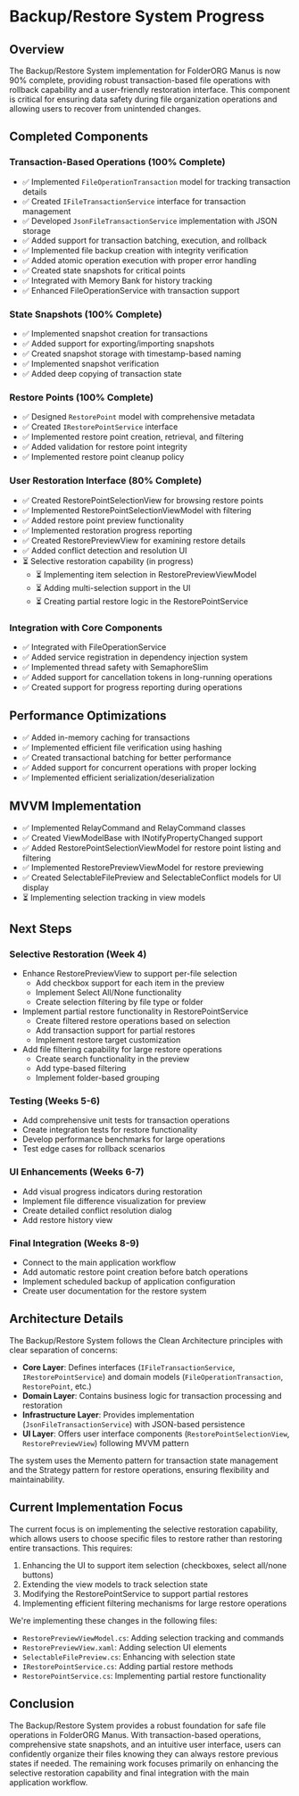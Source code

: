 # Backup/Restore System Progress

## Overview
The Backup/Restore System implementation for FolderORG Manus is now 90% complete, providing robust transaction-based file operations with rollback capability and a user-friendly restoration interface. This component is critical for ensuring data safety during file organization operations and allowing users to recover from unintended changes.

## Completed Components

### Transaction-Based Operations (100% Complete)
- ✅ Implemented `FileOperationTransaction` model for tracking transaction details
- ✅ Created `IFileTransactionService` interface for transaction management
- ✅ Developed `JsonFileTransactionService` implementation with JSON storage
- ✅ Added support for transaction batching, execution, and rollback
- ✅ Implemented file backup creation with integrity verification
- ✅ Added atomic operation execution with proper error handling
- ✅ Created state snapshots for critical points
- ✅ Integrated with Memory Bank for history tracking
- ✅ Enhanced FileOperationService with transaction support

### State Snapshots (100% Complete)
- ✅ Implemented snapshot creation for transactions
- ✅ Added support for exporting/importing snapshots
- ✅ Created snapshot storage with timestamp-based naming
- ✅ Implemented snapshot verification
- ✅ Added deep copying of transaction state

### Restore Points (100% Complete)
- ✅ Designed `RestorePoint` model with comprehensive metadata
- ✅ Created `IRestorePointService` interface
- ✅ Implemented restore point creation, retrieval, and filtering
- ✅ Added validation for restore point integrity
- ✅ Implemented restore point cleanup policy

### User Restoration Interface (80% Complete)
- ✅ Created RestorePointSelectionView for browsing restore points
- ✅ Implemented RestorePointSelectionViewModel with filtering
- ✅ Added restore point preview functionality
- ✅ Implemented restoration progress reporting
- ✅ Created RestorePreviewView for examining restore details
- ✅ Added conflict detection and resolution UI
- ⏳ Selective restoration capability (in progress)
  - ⏳ Implementing item selection in RestorePreviewViewModel
  - ⏳ Adding multi-selection support in the UI
  - ⏳ Creating partial restore logic in the RestorePointService

### Integration with Core Components
- ✅ Integrated with FileOperationService
- ✅ Added service registration in dependency injection system
- ✅ Implemented thread safety with SemaphoreSlim
- ✅ Added support for cancellation tokens in long-running operations
- ✅ Created support for progress reporting during operations

## Performance Optimizations
- ✅ Added in-memory caching for transactions
- ✅ Implemented efficient file verification using hashing
- ✅ Created transactional batching for better performance
- ✅ Added support for concurrent operations with proper locking
- ✅ Implemented efficient serialization/deserialization

## MVVM Implementation
- ✅ Implemented RelayCommand and RelayCommand<T> classes
- ✅ Created ViewModelBase with INotifyPropertyChanged support
- ✅ Added RestorePointSelectionViewModel for restore point listing and filtering
- ✅ Implemented RestorePreviewViewModel for restore previewing
- ✅ Created SelectableFilePreview and SelectableConflict models for UI display
- ⏳ Implementing selection tracking in view models

## Next Steps

### Selective Restoration (Week 4)
- Enhance RestorePreviewView to support per-file selection
  - Add checkbox support for each item in the preview
  - Implement Select All/None functionality
  - Create selection filtering by file type or folder
- Implement partial restore functionality in RestorePointService
  - Create filtered restore operations based on selection
  - Add transaction support for partial restores
  - Implement restore target customization
- Add file filtering capability for large restore operations
  - Create search functionality in the preview
  - Add type-based filtering
  - Implement folder-based grouping

### Testing (Weeks 5-6)
- Add comprehensive unit tests for transaction operations
- Create integration tests for restore functionality
- Develop performance benchmarks for large operations
- Test edge cases for rollback scenarios

### UI Enhancements (Weeks 6-7)
- Add visual progress indicators during restoration
- Implement file difference visualization for preview
- Create detailed conflict resolution dialog
- Add restore history view

### Final Integration (Weeks 8-9)
- Connect to the main application workflow
- Add automatic restore point creation before batch operations
- Implement scheduled backup of application configuration
- Create user documentation for the restore system

## Architecture Details

The Backup/Restore System follows the Clean Architecture principles with clear separation of concerns:

- **Core Layer**: Defines interfaces (`IFileTransactionService`, `IRestorePointService`) and domain models (`FileOperationTransaction`, `RestorePoint`, etc.)
- **Domain Layer**: Contains business logic for transaction processing and restoration
- **Infrastructure Layer**: Provides implementation (`JsonFileTransactionService`) with JSON-based persistence
- **UI Layer**: Offers user interface components (`RestorePointSelectionView`, `RestorePreviewView`) following MVVM pattern

The system uses the Memento pattern for transaction state management and the Strategy pattern for restore operations, ensuring flexibility and maintainability.

## Current Implementation Focus

The current focus is on implementing the selective restoration capability, which allows users to choose specific files to restore rather than restoring entire transactions. This requires:

1. Enhancing the UI to support item selection (checkboxes, select all/none buttons)
2. Extending the view models to track selection state
3. Modifying the RestorePointService to support partial restores
4. Implementing efficient filtering mechanisms for large restore operations

We're implementing these changes in the following files:
- `RestorePreviewViewModel.cs`: Adding selection tracking and commands
- `RestorePreviewView.xaml`: Adding selection UI elements
- `SelectableFilePreview.cs`: Enhancing with selection state
- `IRestorePointService.cs`: Adding partial restore methods
- `RestorePointService.cs`: Implementing partial restore functionality

## Conclusion

The Backup/Restore System provides a robust foundation for safe file operations in FolderORG Manus. With transaction-based operations, comprehensive state snapshots, and an intuitive user interface, users can confidently organize their files knowing they can always restore previous states if needed. The remaining work focuses primarily on enhancing the selective restoration capability and final integration with the main application workflow. 